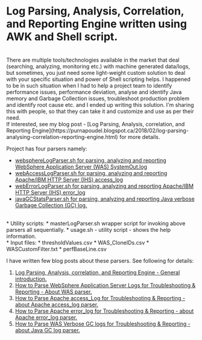 # Log Parsing, Analysis, Correlation, and Reporting Engine written using AWK and Shell script.
<br/>
There are multiple tools/technologies available in the market that deal (searching, analyzing, monitoring etc.) with machine generated data/logs, but sometimes, you just need some light-weight
custom solution to deal with your specific situation and power of Shell scripting helps. I happened to be in such situation when I had to help a project team to identify performance issues, performance deviation, analyse and identify Java memory and Garbage Collection issues, troubleshoot production problem and identify root cause etc. and I ended up writing this solution. I'm sharing this with people, so that they can take it and customize and use as per their need.
<br/>
If interested, see my blog post - [Log Parsing, Analysis, correlation, and Reporting Engine](https://purnapoudel.blogspot.ca/2018/02/log-parsing-analysing-correlation-reporting-engine.html) for more details.

<br/>

Project has four parsers namely:
 * [websphereLogParser.sh for parsing, analyzing and reporting WebSphere Application Server (WAS) SystemOut.log](websphereLogParser.sh)
 * [webAccessLogParser.sh for parsing, analyzing and reporting Apache/IBM HTTP Server (IHS) access_log](webAccessLogParser.sh)
 * [webErrorLogParser.sh for parsing, analyzing and reporting Apache/IBM HTTP Server (IHS) error_log](webErrorLogParser.sh)
 * [javaGCStatsParser.sh for parsing, analyzing and reporting Java verbose Garbage Collection (GC) log.](javaGCStatsParser.sh)
<br/>
* Utility scripts:
 * masterLogParser.sh wrapper script for invoking above parsers all sequentially.
 * usage.sh - utility script - shows the help information.
<br/>
* Input files:
 * thresholdValues.csv
 * WAS_CloneIDs.csv
 * WASCustomFilter.txt
 * perfBaseLine.csv

I have written few blog posts about these parsers. See following for details:
1. [Log Parsing, Analysis, correlation, and Reporting Engine - General introduction.](https://purnapoudel.blogspot.com/2018/02/log-parsing-analysing-correlation-reporting-engine.html)
2. [How to Parse WebSphere Application Server Logs for Troubleshooting & Reporting - About WAS parser.](https://purnapoudel.blogspot.com/2018/02/how-to-parse-websphere-application-server-logs.html)
3. [How to Parse Apache access_Log for Troubleshooting & Reporting - about Apache access_log parser.](https://purnapoudel.blogspot.com/2018/02/how-to-parse-apache-access-logs.html)
4. [How to Parse Apache error_log for Troubleshooting & Reporting - about Apache error_log parser.](https://purnapoudel.blogspot.com/2018/02/how-to-parse-apache-error-logs.html)
5. [How to Parse WAS Verbose GC logs for Troubleshooting & Reporting - about Java GC log parser.](https://purnapoudel.blogspot.com/2018/02/how-to-parse-java-garbage-collection-logs.html)
